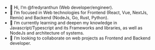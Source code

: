 - 👋 Hi, I’m @fredyranthun (Web developer/engineer).
- 👀 I’m focused in Web technologies for Frontend (React, Vue, NextJs, Remix) and Backend (NodeJs, Go, Rust, Python). 
- 🌱 I’m currently learning and deepen my knowledge in Javascript/Typescript and its Frameworks and libraries, as well as NodeJs and architecture of systems.
- 💞️ I’m looking to collaborate on web projects as Frontend and Backend developer.
